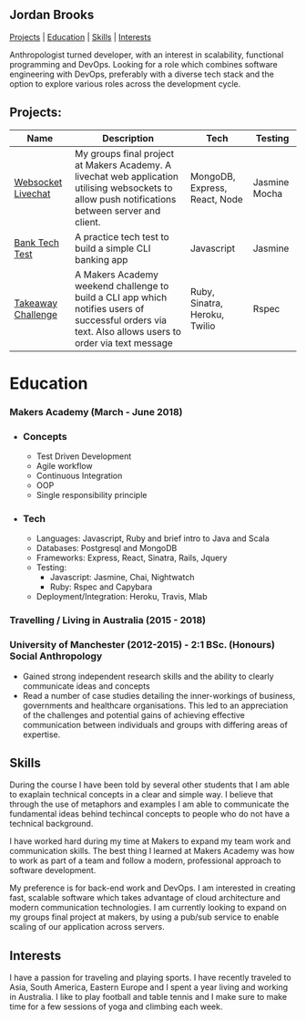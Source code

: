 ## Jordan Brooks

[Projects](#projects) | [Education](#education) | [Skills](#skills) | [Interests](#interests)

Anthropologist turned developer, with an interest in scalability, functional programming 
and DevOps. Looking for a role which combines software engineering with DevOps, preferably with a 
diverse tech stack and the option to explore various roles across the development cycle.

## Projects:
| Name               | Description                                                                                                                                           | Tech                          | Testing        |
|--------------------|-------------------------------------------------------------------------------------------------------------------------------------------------------|-------------------------------|----------------|
| [Websocket Livechat](https://github.com/jbropho/final-project-websocket-livechat)      |   My groups final project at Makers Academy. A livechat web application utilising websockets to allow push notifications between server and client.   | MongoDB, Express, React, Node | Jasmine Mocha  |
| [Bank Tech Test](https://github.com/jbropho/bank-tech-test)     |                                                 A practice tech test to build a simple CLI banking app                                                | Javascript                    | Jasmine        |
| [Takeaway Challenge](https://github.com/jbropho/takeaway-challenge) | A Makers Academy weekend challenge to build a CLI app which notifies users of successful orders via text. Also allows users to order via text message | Ruby, Sinatra, Heroku, Twilio |      Rspec     |

# Education

### Makers Academy (March - June 2018)

* ### Concepts
   * Test Driven Development
   * Agile workflow
   * Continuous Integration
   * OOP
   * Single responsibility principle

* ### Tech
   * Languages: Javascript, Ruby and brief intro to Java and Scala
   * Databases: Postgresql and MongoDB 
   * Frameworks: Express, React, Sinatra, Rails, Jquery
   * Testing: 
     * Javascript: Jasmine, Chai, Nightwatch
     * Ruby: Rspec and Capybara
   * Deployment/Integration: Heroku, Travis, Mlab

### Travelling / Living in Australia (2015 - 2018)

### University of Manchester (2012-2015) - 2:1 BSc. (Honours) Social Anthropology

   * Gained strong independent research skills and the ability to clearly
   communicate ideas and concepts
   * Read a number of case studies detailing the inner-workings of business, 
   governments and healthcare organisations. This led to an appreciation of the 
   challenges and potential gains of achieving effective communication between 
   individuals and groups with differing areas of expertise.

## Skills

During the course I have been told by several other students that I am able to
exaplain technical concepts in a clear and simple way. I believe that through 
the use of metaphors and examples I am able to communicate the fundamental ideas
behind techincal concepts to people who do not have a technical background.

I have worked hard during my time at Makers to expand my team work and communication 
skills. The best thing I learned at Makers Academy was how to work as part of a team
and follow a modern, professional approach to software development.

My preference is for back-end work and DevOps. I am interested in creating fast, 
scalable software which takes advantage of cloud architecture and modern communication
technologies. I am currently looking to expand on my groups final project at makers, 
by using a pub/sub service to enable scaling of our application across servers.

## Interests

I have a passion for traveling and playing sports. I have recently traveled
to Asia, South America, Eastern Europe and I spent a year living and working 
in Australia. I like to play football and table tennis and I make sure to make
time for a few sessions of yoga and climbing each week.

